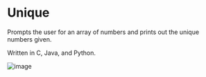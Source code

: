 # Unique

Prompts the user for an array of numbers and prints out the unique numbers given.

Written in C, Java, and Python.

![image](https://user-images.githubusercontent.com/32044950/119726414-15081380-be3f-11eb-8d50-bcc842d6e5f2.png)
